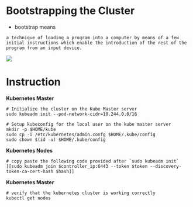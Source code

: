 # Bootstrapping the Cluster

- bootstrap means 

```
a technique of loading a program into a computer by means of a few initial instructions which enable the introduction of the rest of the program from an input device.
```

<img src="https://user-images.githubusercontent.com/6856382/221341978-241b765c-2775-44a5-8191-7cf7c351f137.png">

# Instruction

**Kubernetes Master**
```
# Initialize the cluster on the Kube Master server
sudo kubeadm init --pod-network-cidr=10.244.0.0/16

# Setup kubeconfig for the local user on the kube master server
mkdir -p $HOME/kube
sudo cp -i /etc/kubernetes/admin.confg $HOME/.kube/config
sudo chown $(id -u) $HOME/.kube/config
```

**Kubernetes Nodes**
```
# copy paste the following code provided after `sudo kubeadm init`
[[sudo kubeadm join $controller_ip:6443 --token $token --discovery-token-ca-cert-hash $hash]]
```

**Kubernetes Master**
```
# verify that the kubernetes cluster is working correctly
kubectl get nodes
```

#